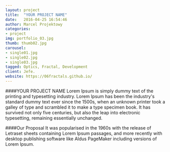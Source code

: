 ```yaml
---
layout: project
title:  "YOUR PROJECT NAME"
date:   2016-04-25 16:54:46
author: Marcel Projektowy
categories:
- project
img: portfolio_03.jpg
thumb: thumb02.jpg
carousel:
- single01.jpg
- single02.jpg
- single03.jpg
tagged: Optics, Fractal, Development
client: Jefe.
website: https://06fractals.github.io/
---
```

####YOUR PROJECT NAME
Lorem Ipsum is simply dummy text of the printing and typesetting industry. Lorem Ipsum has been the industry's standard dummy text ever since the 1500s, when an unknown printer took a galley of type and scrambled it to make a type specimen book. It has survived not only five centuries, but also the leap into electronic typesetting, remaining essentially unchanged.

####Our Proposal
It was popularised in the 1960s with the release of Letraset sheets containing Lorem Ipsum passages, and more recently with desktop publishing software like Aldus PageMaker including versions of Lorem Ipsum.

